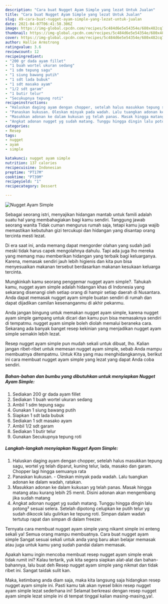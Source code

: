 ```yaml
---
description: "Cara buat Nugget Ayam Simple yang lezat Untuk Jualan"
title: "Cara buat Nugget Ayam Simple yang lezat Untuk Jualan"
slug: 49-cara-buat-nugget-ayam-simple-yang-lezat-untuk-jualan
date: 2021-04-07T06:41:58.306Z
image: https://img-global.cpcdn.com/recipes/5c484d6e5e54354e/680x482cq70/nugget-ayam-simple-foto-resep-utama.jpg
thumbnail: https://img-global.cpcdn.com/recipes/5c484d6e5e54354e/680x482cq70/nugget-ayam-simple-foto-resep-utama.jpg
cover: https://img-global.cpcdn.com/recipes/5c484d6e5e54354e/680x482cq70/nugget-ayam-simple-foto-resep-utama.jpg
author: Hallie Armstrong
ratingvalue: 3.6
reviewcount: 12
recipeingredient:
- "200 gr dada ayam fillet"
- "1 buah wortel ukuran sedang"
- "1 sdm tepung sagu"
- "1 siung bawang putih"
- "1 sdt lada bubuk"
- "1 sdt masako ayam"
- "1/2 sdt garam"
- "1 butir telur"
- "Secukupnya tepung roti"
recipeinstructions:
- "Haluskan daging ayam dengan chopper, setelah halus masukkan tepung sagu, wortel yg telah diparut, kuning telur, lada, masako dan garam. Chopper lagi hingga semuanya rata"
- "Panaskan kukusan. Oleskan minyak pada wadah. Lalu tuangkan adonan ke dalam wadah, ratakan."
- "Masukkan adonan ke dalam kukusan yg telah panas. Masak hingga matang atau kurang lebih 25 menit. Disini adonan akan mengembang jika sudah matang"
- "Angkat adonan nugget yg sudah matang. Tunggu hingga dingin lalu potong² sesuai selera. Setelah dipotong celupkan ke putih telur yg sudah dikocok lalu gulirkan ke tepung roti. Simpan dalam wadah tertutup rapat dan simpan di dalam freezer."
categories:
- Resep
tags:
- nugget
- ayam
- simple

katakunci: nugget ayam simple 
nutrition: 137 calories
recipecuisine: Indonesian
preptime: "PT17M"
cooktime: "PT39M"
recipeyield: "1"
recipecategory: Dessert

---
```



![Nugget Ayam Simple](https://img-global.cpcdn.com/recipes/5c484d6e5e54354e/680x482cq70/nugget-ayam-simple-foto-resep-utama.jpg)

Sebagai seorang istri, menyajikan hidangan mantab untuk famili adalah suatu hal yang membahagiakan bagi kamu sendiri. Tanggung jawab seorang  wanita Tidak cuman mengurus rumah saja, tetapi kamu juga wajib memastikan kebutuhan gizi tercukupi dan hidangan yang disantap orang tercinta mesti lezat.

Di era  saat ini, anda memang dapat mengorder olahan yang sudah jadi meski tidak harus capek mengolahnya dahulu. Tapi ada juga lho mereka yang memang mau memberikan hidangan yang terbaik bagi keluarganya. Karena, memasak sendiri jauh lebih higienis dan kita pun bisa menyesuaikan makanan tersebut berdasarkan makanan kesukaan keluarga tercinta. 



Mungkinkah kamu seorang penggemar nugget ayam simple?. Tahukah kamu, nugget ayam simple adalah hidangan khas di Indonesia yang sekarang disenangi oleh setiap orang di hampir setiap daerah di Nusantara. Anda dapat memasak nugget ayam simple buatan sendiri di rumah dan dapat dijadikan camilan kesenanganmu di akhir pekanmu.

Anda jangan bingung untuk memakan nugget ayam simple, karena nugget ayam simple gampang untuk dicari dan kamu pun bisa memasaknya sendiri di tempatmu. nugget ayam simple boleh diolah memalui beraneka cara. Sekarang ada banyak banget resep kekinian yang menjadikan nugget ayam simple semakin lebih lezat.

Resep nugget ayam simple pun mudah sekali untuk dibuat, lho. Kalian jangan ribet-ribet untuk memesan nugget ayam simple, sebab Anda mampu membuatnya ditempatmu. Untuk Kita yang mau menghidangkannya, berikut ini cara membuat nugget ayam simple yang lezat yang dapat Anda coba sendiri.

<!--inarticleads1-->

##### Bahan-bahan dan bumbu yang dibutuhkan untuk menyiapkan Nugget Ayam Simple:

1. Sediakan 200 gr dada ayam fillet
1. Sediakan 1 buah wortel ukuran sedang
1. Ambil 1 sdm tepung sagu
1. Gunakan 1 siung bawang putih
1. Siapkan 1 sdt lada bubuk
1. Sediakan 1 sdt masako ayam
1. Ambil 1/2 sdt garam
1. Sediakan 1 butir telur
1. Gunakan Secukupnya tepung roti




<!--inarticleads2-->

##### Langkah-langkah menyiapkan Nugget Ayam Simple:

1. Haluskan daging ayam dengan chopper, setelah halus masukkan tepung sagu, wortel yg telah diparut, kuning telur, lada, masako dan garam. Chopper lagi hingga semuanya rata
1. Panaskan kukusan. - Oleskan minyak pada wadah. Lalu tuangkan adonan ke dalam wadah, ratakan.
1. Masukkan adonan ke dalam kukusan yg telah panas. Masak hingga matang atau kurang lebih 25 menit. Disini adonan akan mengembang jika sudah matang
1. Angkat adonan nugget yg sudah matang. Tunggu hingga dingin lalu potong² sesuai selera. Setelah dipotong celupkan ke putih telur yg sudah dikocok lalu gulirkan ke tepung roti. Simpan dalam wadah tertutup rapat dan simpan di dalam freezer.




Ternyata cara membuat nugget ayam simple yang nikamt simple ini enteng sekali ya! Semua orang mampu membuatnya. Cara buat nugget ayam simple Sangat sesuai sekali untuk anda yang baru akan belajar memasak atau juga untuk kamu yang sudah pandai dalam memasak.

Apakah kamu ingin mencoba membuat resep nugget ayam simple enak tidak rumit ini? Kalau tertarik, yuk kita segera siapkan alat-alat dan bahan-bahannya, lalu buat deh Resep nugget ayam simple yang nikmat dan tidak ribet ini. Sangat taidak sulit kan. 

Maka, ketimbang anda diam saja, maka kita langsung saja hidangkan resep nugget ayam simple ini. Pasti kamu tak akan nyesel bikin resep nugget ayam simple lezat sederhana ini! Selamat berkreasi dengan resep nugget ayam simple lezat simple ini di tempat tinggal kalian masing-masing,ya!.

